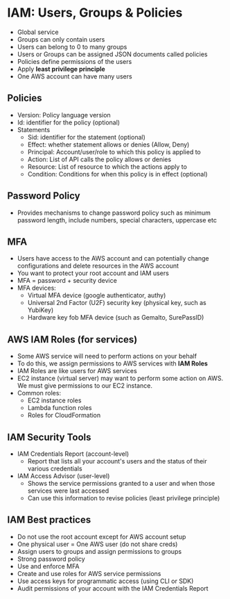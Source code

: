 # IAM: Users, Groups & Policies
- Global service
- Groups can only contain users
- Users can belong to 0 to many groups
- Users or Groups can be assigned JSON documents called policies
- Policies define permissions of the users
- Apply <b>least privilege principle</b>
- One AWS account can have many users

## Policies
- Version: Policy language version
- Id: identifier for the policy (optional)
- Statements
  - Sid: identifier for the statement (optional)
  - Effect: whether statement allows or denies (Allow, Deny)
  - Principal: Account/user/role to which this policy is applied to
  - Action: List of API calls the policy allows or denies
  - Resource: List of resource to which the actions apply to
  - Condition: Conditions for when this policy is in effect (optional)

## Password Policy
- Provides mechanisms to change password policy such as minimum password length, include numbers, special characters, uppercase etc

## MFA
- Users have access to the AWS account and can potentially change configurations and delete resources in the AWS account
- You want to protect your root account and IAM users
- MFA = password + security device
- MFA devices:
  - Virtual MFA device (google authenticator, authy)
  - Universal 2nd Factor (U2F) security key (physical key, such as YubiKey)
  - Hardware key fob MFA device (such as Gemalto, SurePassID)

## AWS IAM Roles (for services)
- Some AWS service will need to perform actions on your behalf
- To do this, we assign permissions to AWS services with <b>IAM Roles</b>
- IAM Roles are like users for AWS services
- EC2 instance (virtual server) may want to perform some action on AWS. We must give permissions to our EC2 instance.
- Common roles:
  - EC2 instance roles
  - Lambda function roles
  - Roles for CloudFormation

## IAM Security Tools
- IAM Credentials Report (account-level)
  - Report that lists all your account's users and the status of their various credentials
- IAM Access Advisor (user-level)
  - Shows the service permissions granted to a user and when those services were last accessed
  - Can use this information to revise policies (least privilege principle)

## IAM Best practices
- Do not use the root account except for AWS account setup
- One physical user = One AWS user (do not share creds)
- Assign users to groups and assign permissions to groups
- Strong password policy
- Use and enforce MFA
- Create and use roles for AWS service permissions
- Use access keys for programmatic access (using CLI or SDK)
- Audit permissions of your account with the IAM Credentials Report
